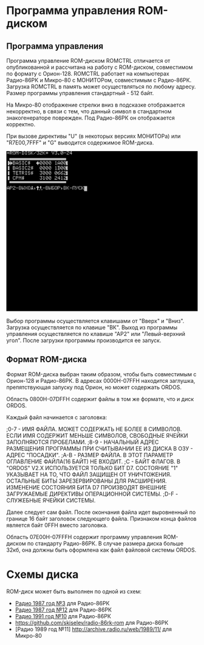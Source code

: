 #  Программа управления ROM-диском

## Программа управления

Программа управление ROM-диском ROMCTRL отличается от опубликованной и рассчитана на работу
с ROM-диском, совместимом по формату с Орион-128. ROMCTRL работает на компьютерах Радио-86РК
и Микро-80 с МОНИТОРом, совместимым с Радио-86РК. Загрузка ROMCTRL в память может осуществляться
по любому адресу. Размер программы управления стандартный - 512 байт.

На Микро-80 отображение стрелки вниз в подсказке отображается некорректно, в связи с
тем, что данный символ в стандартном знакогенераторе поврежден. Под Радио-86РК он
отображается корректно.

При вызове директивы "U" (в некоторых версиях МОНИТОРа) или "R7E00,7FFF" и "G" выводится
содержимое ROM-диска.

![](romcontrol.png)

Выбор программы осуществляется клавишами от "Вверх" и "Вниз". Загрузка осуществляется
по клавише "ВК". Выход из программы управления осуществляется по клавише "АР2" или "Левый-верхний угол".
После загрузки программы производится ее запуск.

## Формат ROM-диска

Формат ROM-диска выбран таким образом, чтобы быть совместимым с Орион-128 и Радио-86РК.
В адресах 0000H-07FFH находится заглушка, препятствующая запуску под Орион, но может
содержать ОRDOS.

Область 0800H-07DFFH содержит файлы в том же формате, что и диск ORDOS.

Каждый файл начинается с заголовка:

  ;0-7 - ИМЯ ФАЙЛА. МОЖЕТ СОДЕРЖАТЬ НЕ БОЛЕЕ 8 СИМВОЛОВ. ЕСЛИ ИМЯ СОДЕРЖИТ МЕНЬШЕ СИМВОЛОВ, СВОБОДНЫЕ ЯЧЕЙКИ ЗАПОЛНЯЮТСЯ ПРОБЕЛАМИ.
  ;8-9 - НАЧАЛЬНЫЙ АДРЕС РАЗМЕЩЕНИЯ ПРОГРАММЫ ПРИ СЧИТЫВАНИИ ЕЕ ИЗ ДИСКА В ОЗУ - АДРЕС "ПОСАДКИ".
  ;А-В - РАЗМЕР ФАЙЛА. В ЭТОТ ПАРАМЕТР ОГЛАВЛЕНИЕ ФАЙЛА(16 БАЙТ) НЕ ВХОДИТ.
  ;С - БАЙТ ФЛАГОВ. В "ORDOS" V2.X ИСПОЛЬЗУЕТСЯ ТОЛЬКО БИТ D7. СОСТОЯНИЕ "1" УКАЗЫВАЕТ НА ТО, ЧТО ФАЙЛ ЗАЩИЩЕН ОТ УНИЧТОЖЕНИЯ. ОСТАЛЬНЫЕ БИТЫ ЗАРЕЗЕРВИРОВАНЫ ДЛЯ РАСШИРЕНИЯ. ИЗМЕНЕНИЕ СОСТОЯНИЯ БИТА D7 ПРОИЗВОДЯТ ВНЕШНИЕ ЗАГРУЖАЕМЫЕ ДИРЕКТИВЫ ОПЕРАЦИОННОЙ СИСТЕМЫ.
  ;D-F - СЛУЖЕБНЫЕ ЯЧЕЙКИ СИСТЕМЫ.

Далее следует сам файл. После окончания файла идет выровненный по границе 
16 байт заголовок следующего файла. Признаком конца файлов является байт 0FFH 
вместо заголовка.

Область 07E00H-07FFFH содержит программу управления ROM-диском по стандарту Радио-86РК.
В случае размера диска больше 32кб, она должны быть оформлена как файл файловой системы ORDOS.

# Схемы диска

ROM-диск может быть выполнен по одной из схем:
- [Радио 1987 год №3](http://archive.radio.ru/web/1987/03/) для Радио-86РК
- [Радио 1987 год №12](http://archive.radio.ru/web/1987/12/) для Радио-86РК
- [Радио 1991 год №10](http://archive.radio.ru/web/1991/10/) для Радио-86РК
- https://github.com/skiselev/radio-86rk-rom для Радио-86РК
- [Радио 1989 год №11] http://archive.radio.ru/web/1989/11/ для Микро-80
